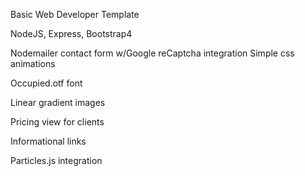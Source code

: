 Basic Web Developer Template

NodeJS, Express, Bootstrap4

Nodemailer contact form w/Google reCaptcha integration
Simple css animations

Occupied.otf font

Linear gradient images

Pricing view for clients

Informational links

Particles.js integration
